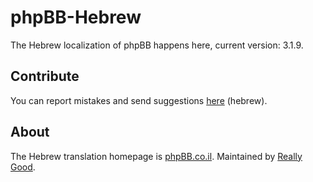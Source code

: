 phpBB-Hebrew
============

The Hebrew localization of phpBB happens here, current version: 3.1.9.

## Contribute
You can report mistakes and send suggestions [here](http://phpbb.co.il/viewforum.php?f=26) (hebrew).

## About
The Hebrew translation homepage is [phpBB.co.il](http://phpbb.co.il/).
Maintained by [Really Good](http://reallygood.co.il/).
